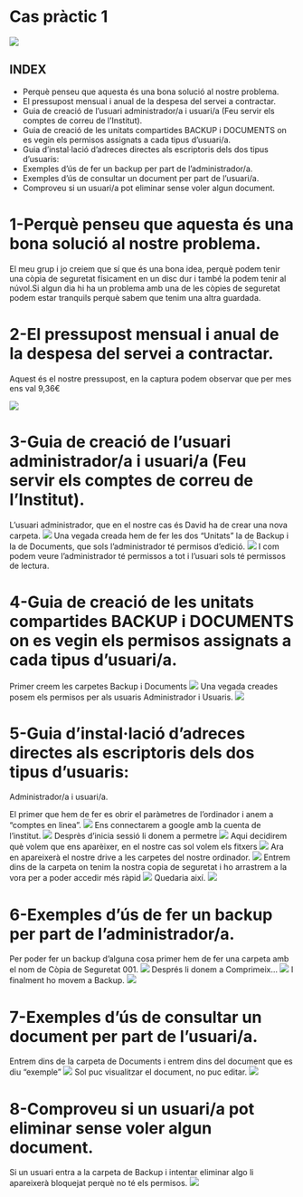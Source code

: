 # Cas pràctic 1
 ![](Titol.png)

## INDEX


- Perquè penseu que aquesta és una bona solució al nostre problema.	
- El pressupost mensual i anual de la despesa del servei a contractar.	
- Guia de creació de l’usuari administrador/a i usuari/a (Feu servir els comptes de correu de l’Institut).	
- Guia de creació de les unitats compartides BACKUP i DOCUMENTS on es vegin els permisos assignats a cada tipus d’usuari/a.	
- Guia d’instal·lació d’adreces directes als escriptoris dels dos tipus d’usuaris:	
- Exemples d’ús de fer un backup per part de l’administrador/a.	
- Exemples d’ús de consultar un document per part de l’usuari/a.	
- Comproveu si un usuari/a pot eliminar sense voler algun document.	

# 1-Perquè penseu que aquesta és una bona solució al nostre problema.

El meu grup i jo creiem que sí que és una bona idea, perquè podem tenir una còpia de seguretat físicament en un disc dur i també la podem tenir al núvol.Si algun dia hi ha un problema amb una de les còpies de seguretat podem estar tranquils perquè sabem que tenim una altra guardada.

# 2-El pressupost mensual i anual de la despesa del servei a contractar.

Aquest és el nostre pressupost, en la captura podem observar que per mes ens val 9,36€

![](Pressupost.png)

# 3-Guia de creació de l’usuari administrador/a i usuari/a (Feu servir els comptes de correu de l’Institut).

L’usuari administrador, que en el nostre cas és David ha de crear una nova carpeta.
![](C.G.png)
Una vegada creada hem de fer les dos “Unitats” la de Backup i la de Documents, que sols l’administrador té permisos d’edició.
![](C.png)
I com podem veure l’administrador té permissos a tot i l’usuari sols té permissos de lectura.

# 4-Guia de creació de les unitats compartides BACKUP i DOCUMENTS on es vegin els permisos assignats a cada tipus d’usuari/a.

Primer creem les carpetes Backup i Documents
![](Carpetes.png)
Una vegada creades posem els permisos per als usuaris Administrador i Usuaris.
![](Comparticions.png)

# 5-Guia d’instal·lació d’adreces directes als escriptoris dels dos tipus d’usuaris:
Administrador/a i usuari/a.

El primer que hem de fer es obrir el paràmetres de l’ordinador i anem a “comptes en linea”.
![](1.png)
Ens connectarem a google amb la cuenta de l’institut.
![](2.png)
Desprès d’inicia sessió li donem a permetre 
![](3.png)
Aqui decidirem què volem que ens aparèixer, en el nostre cas sol volem els fitxers
![](4.png)
Ara en apareixerà el nostre drive a les carpetes del nostre ordinador.
![](5.png)
Entrem dins de la carpeta on tenim la nostra copia de seguretat i ho arrastrem a la vora per a poder accedir més ràpid
![](6.png)
Quedaria així.
![](7.png)
# 6-Exemples d’ús de fer un backup per part de l’administrador/a.

Per poder fer un backup d’alguna cosa primer hem de fer una carpeta amb el nom de Còpia de Seguretat 001.
![](8.png)
Després li donem a Comprimeix…
![](9.png)
I finalment ho movem a Backup.
![](10.png)
# 7-Exemples d’ús de consultar un document per part de l’usuari/a.

Entrem dins de la carpeta de Documents i entrem dins del document que es diu “exemple”
![](11.png)
Sol puc visualitzar el document, no puc editar.
![](12.png)
# 8-Comproveu si un usuari/a pot eliminar sense voler algun document.

Si un usuari entra a la carpeta de Backup i intentar eliminar algo li apareixerà bloquejat perquè no té els permisos.
![](13.png)

